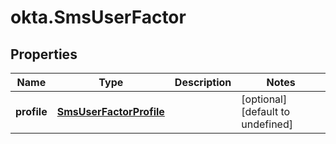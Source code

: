 # okta.SmsUserFactor

## Properties

Name | Type | Description | Notes
------------ | ------------- | ------------- | -------------
**profile** | [**SmsUserFactorProfile**](SmsUserFactorProfile.md) |  | [optional] [default to undefined]

